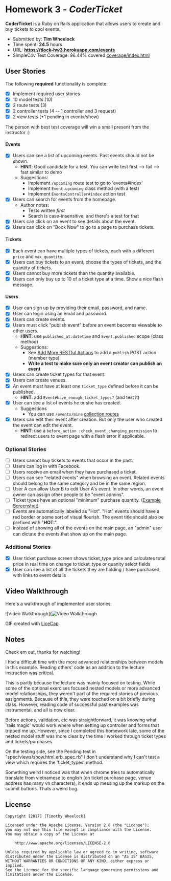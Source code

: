 # Homework 3 - *CoderTicket*

**CoderTicket** is a Ruby on Rails application that allows users to create and buy tickets to cool events.

- Submitted by: **Tim Wheelock**
- Time spent: **24.5** hours
- URL: **https://tlock-hw3.herokuapp.com/events**
- SimpleCov Test Coverage: 96.44% covered [coverage/index.html](coverage/index.html)

## User Stories

The following **required** functionality is complete:

* [x] Implement required user stories
* [x] 10 model tests (10)
* [x] 2 route tests (3)
* [x] 2 controller tests (4 -- 1 controller and 3 request)
* [x] 2 view tests (+1 pending in events/show)

The person with best test coverage will win a small present from the instructor :)

#### Events

* [x] Users can see a list of upcoming events. Past events should not be shown.
    * **HINT**: Good candidate for a test. You can write test first --> fail --> fast similar to demo
    * Suggestions:
        * Implement `/upcoming` route test to go to 'events#index'
        * Implement `Event.upcoming` class method (with a test)
        * Implement `EventsController#index` action test
* [x] Users can search for events from the homepage.
    * Author notes:
        * Tests written _first_
        * Search is case-insensitive, and there's a test for that
* [x] Users can click on an event to see details about the event.
* [x] Users can click on "Book Now" to go to a page to purchase tickets.

#### Tickets

* [x] Each event can have multiple types of tickets, each with a different `price` and `max_quantity`.
* [x] Users can buy tickets to an event, choose the types of tickets, and the quantity of tickets.
* [x] Users cannot buy more tickets than the quantity available.
* [x] Users can only buy up to 10 of a ticket type at a time. Show a nice flash message.

#### Users

* [x] User can sign up by providing their email, password, and name.
* [x] User can login using an email and password.
* [x] Users can create events.
* [x] Users must click "publish event" before an event becomes viewable to other users.
    * **HINT**: use `published_at:datetime` and `Event.published` scope (class method)
    * Suggestions:
        * See [Add More RESTful Actions](http://guides.rubyonrails.org/routing.html#adding-more-restful-actions) to add a `publish` POST action (member type)
        * **Write a test to make sure only an event creator can publish an event**
* [x] Users can create ticket types for that event.
* [x] Users can create venues.
* [x] An event must have at least one `ticket_type` defined before it can be published.
    * **HINT**: add `Event#have_enough_ticket_types?` (and test it)
* [x] User can see a list of events he or she has created.
    * Suggestions
        * You can use `/events/mine` [collection routes](http://guides.rubyonrails.org/routing.html#adding-more-restful-actions)
* [x] Users can edit their event after creation. But only the user who created the event can edit the event.
    * **HINT**: use a `before_action :check_event_changing_permission` to redirect users to event page with a flash error if applicable.

### Optional Stories

* [ ] Users cannot buy tickets to events that occur in the past.
* [ ] Users can log in with Facebook.
* [ ] Users receive an email when they have purchased a ticket.
* [ ] Users can see "related events" when browsing an event. Related events should belong to the same category and be in the same region.
* [ ] User A can allow User B to edit User A's event. In other words, an event owner can assign other people to be "event admins".
* [ ] Ticket types have an optional "minimum" purchase quantity. ([Example Screenshot](http://i.imgur.com/DOYtAR0.png))
* [ ] Events are automatically labeled as "Hot". "Hot" events should have a red border or some sort of visual flourish. The event title should also be prefixed with "**HOT:**".
* [ ] Instead of showing all of the events on the main page, an "admin" user can dictate the events that show up on the main page.

### Additional Stories

* [x] User ticket purchase screen shows ticket\_type price and calculates total price in real time on change to ticket\_type or quanity select fields
* [x] User can see a list of all the tickets they are holding / have purchased, with links to event details

## Video Walkthrough

Here's a walkthrough of implemented user stories:

![Video Walkthrough](![Video Walkthrough](hw3.gif)

GIF created with [LiceCap](http://www.cockos.com/licecap/).

## Notes

Check em out, thanks for watching!

I had a difficult time with the more advanced relationships between models in this example. Reading others' code as an addition to the lecture instruction was critical.

This is partly because the lecture was mainly focused on testing. While some of the optional exercises focused nested models or more advanced model relationships, they weren't part of the required stories of previous assignments. Because of this, they were touched on a bit briefly during class. However, reading code of successful past examples was instrumental, and all is now clear.

Before actions, validation, etc was straightforward, it was knowing what 'rails magic' would work where when setting up controller and forms that tripped me up. However, since I completed this homework late, some of the nested model stuff was more clear by the time I worked through ticket types and tickets/purchases.

On the testing side, see the Pending test in "spec/views/show.html.erb\_spec.rb" I don't understand why I can't test a view which requires the 'ticket\_types' method.

Something weird I noticed was that when chrome tries to automatically translate from vietnamese to english (on ticket purchase page, venue address has many vn characters), it ends up messing up the markup on the submit buttons. Thats a weird bug.

## License

    Copyright [2017] [Timothy Wheelock]

    Licensed under the Apache License, Version 2.0 (the "License");
    you may not use this file except in compliance with the License.
    You may obtain a copy of the License at

        http://www.apache.org/licenses/LICENSE-2.0

    Unless required by applicable law or agreed to in writing, software
    distributed under the License is distributed on an "AS IS" BASIS,
    WITHOUT WARRANTIES OR CONDITIONS OF ANY KIND, either express or implied.
    See the License for the specific language governing permissions and
    limitations under the License.
